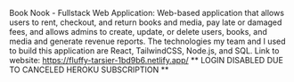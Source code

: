 Book Nook - Fullstack Web Application: Web-based application that allows users to rent, checkout, and return books and media, pay late or damaged 
fees, and allows admins to create, update, or delete users, books, and media and generate revenue reports. The technologies my team and I used to build this application are React, TailwindCSS, Node.js, and SQL. Link to website: https://fluffy-tarsier-1bd9b6.netlify.app/  ** LOGIN DISABLED DUE TO CANCELED HEROKU SUBSCRIPTION **

